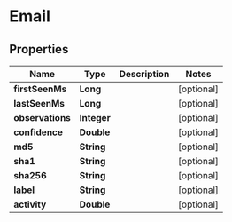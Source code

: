 

# Email


## Properties

| Name | Type | Description | Notes |
|------------ | ------------- | ------------- | -------------|
|**firstSeenMs** | **Long** |  |  [optional] |
|**lastSeenMs** | **Long** |  |  [optional] |
|**observations** | **Integer** |  |  [optional] |
|**confidence** | **Double** |  |  [optional] |
|**md5** | **String** |  |  [optional] |
|**sha1** | **String** |  |  [optional] |
|**sha256** | **String** |  |  [optional] |
|**label** | **String** |  |  [optional] |
|**activity** | **Double** |  |  [optional] |



